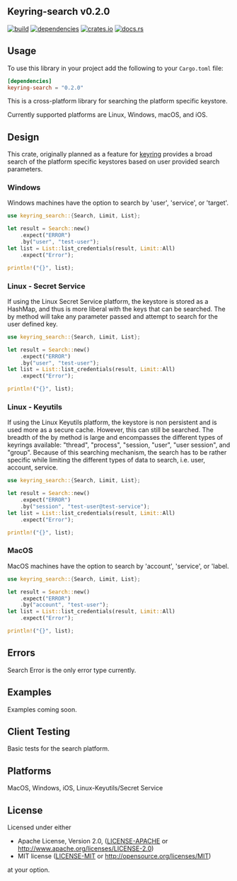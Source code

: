 ## Keyring-search v0.2.0
[![build](https://github.com/wiimmers/keyring-search/actions/workflows/build.yml/badge.svg)](https://github.com/wiimmers/keyring-search/actions/workflows/build.yml)
[![dependencies](https://deps.rs/repo/github/wiimmers/keyring-search/status.svg)](https://github.com/wiimmers/keyring-search)
[![crates.io](https://img.shields.io/crates/v/keyring-search.svg?style=flat-square)](https://crates.io/crates/keyring-search)
[![docs.rs](https://docs.rs/keyring-search/badge.svg)](https://docs.rs/keyring-search)



## Usage

To use this library in your project add the following to your `Cargo.toml` file:

```toml
[dependencies]
keyring-search = "0.2.0"
```

This is a cross-platform library for searching the platform specific keystore.

Currently supported platforms are
Linux,
Windows,
macOS, and iOS.

## Design

This crate, originally planned as a feature for 
[keyring](https://crates.io/crates/keyring) provides a broad search of
the platform specific keystores based on user provided search parameters. 

### Windows 
Windows machines have the option to search by 'user', 'service', or 'target'.
```rust
use keyring_search::{Search, Limit, List};

let result = Search::new()
    .expect("ERROR")
    .by("user", "test-user");
let list = List::list_credentials(result, Limit::All)
    .expect("Error");

println!("{}", list);

```

### Linux - Secret Service
If using the Linux Secret Service platform, the keystore is stored as a HashMap, 
and thus is more liberal with the keys that can be searched. The by method will take
any parameter passed and attempt to search for the user defined key. 
```rust
use keyring_search::{Search, Limit, List};

let result = Search::new()
    .expect("ERROR")
    .by("user", "test-user");
let list = List::list_credentials(result, Limit::All)
    .expect("Error");

println!("{}", list);

```

### Linux - Keyutils 
If using the Linux Keyutils platform, the keystore is non persistent and is used more
as a secure cache. However, this can still be searched. The breadth of the by method is large
and encompasses the different types of keyrings available: "thread", "process", "session,
"user", "user session", and "group". Because of this searching mechanism, the search has to be
rather specific while limiting the different types of data to search, i.e. user, account, service. 
```rust
use keyring_search::{Search, Limit, List};

let result = Search::new()
    .expect("ERROR")
    .by("session", "test-user@test-service");
let list = List::list_credentials(result, Limit::All)
    .expect("Error");

println!("{}", list);

```

### MacOS 
MacOS machines have the option to search by 'account', 'service', or 'label.
```rust
use keyring_search::{Search, Limit, List};

let result = Search::new()
    .expect("ERROR")
    .by("account", "test-user");
let list = List::list_credentials(result, Limit::All)
    .expect("Error");

println!("{}", list);

```

## Errors
Search Error is the only error type currently. 
## Examples
Examples coming soon.
## Client Testing
Basic tests for the search platform.
## Platforms
MacOS, Windows, iOS, Linux-Keyutils/Secret Service
## License

Licensed under either

* Apache License, Version 2.0, ([LICENSE-APACHE](LICENSE-APACHE) or http://www.apache.org/licenses/LICENSE-2.0)
* MIT license ([LICENSE-MIT](LICENSE-MIT) or http://opensource.org/licenses/MIT)

at your option.

